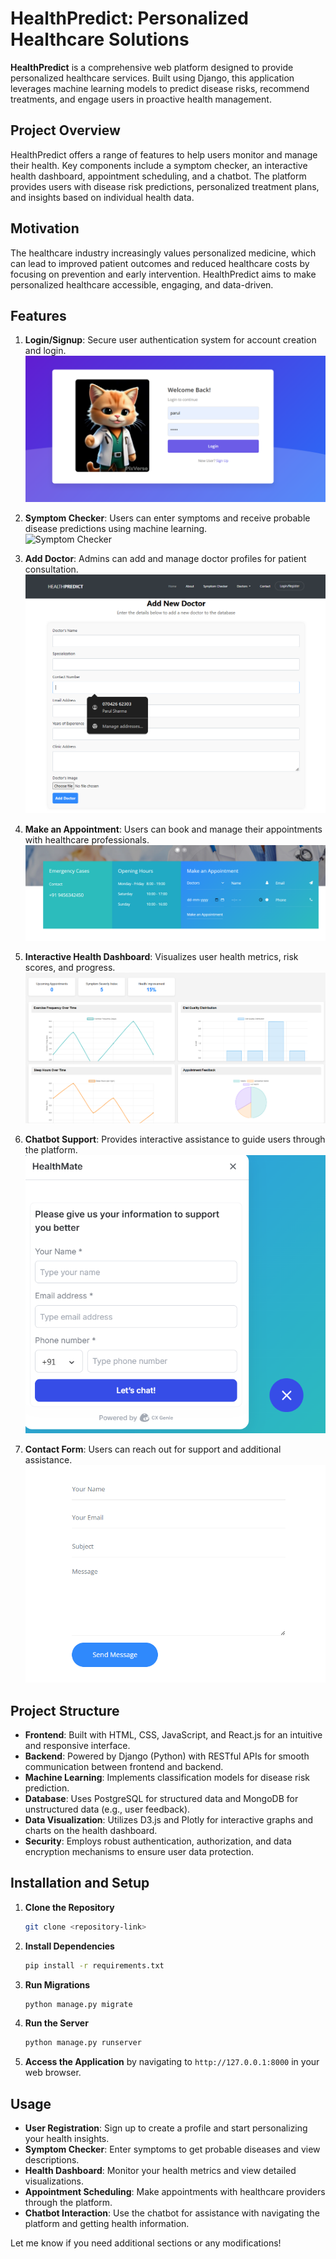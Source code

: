 # HealthPredict: Personalized Healthcare Solutions  

**HealthPredict** is a comprehensive web platform designed to provide personalized healthcare services. Built using Django, this application leverages machine learning models to predict disease risks, recommend treatments, and engage users in proactive health management.  

## Project Overview  
HealthPredict offers a range of features to help users monitor and manage their health. Key components include a symptom checker, an interactive health dashboard, appointment scheduling, and a chatbot. The platform provides users with disease risk predictions, personalized treatment plans, and insights based on individual health data.  

## Motivation  
The healthcare industry increasingly values personalized medicine, which can lead to improved patient outcomes and reduced healthcare costs by focusing on prevention and early intervention. HealthPredict aims to make personalized healthcare accessible, engaging, and data-driven.  

## Features  

1. **Login/Signup**: Secure user authentication system for account creation and login.  
   ![Login/Signup](readme_images/login.png)  

2. **Symptom Checker**: Users can enter symptoms and receive probable disease predictions using machine learning.  
   ![Symptom Checker](readme_images/Symptom_Checker.png)  

3. **Add Doctor**: Admins can add and manage doctor profiles for patient consultation.  
   ![Add Doctor](readme_images/adddoctor.png)  

4. **Make an Appointment**: Users can book and manage their appointments with healthcare professionals.  
   ![Make an Appointment](readme_images/makeApp.png)  

5. **Interactive Health Dashboard**: Visualizes user health metrics, risk scores, and progress.
   ![Chatbot](readme_images/dashboard.png)  

7. **Chatbot Support**: Provides interactive assistance to guide users through the platform.
   ![Chatbot](readme_images/chatbot.png)  

8. **Contact Form**: Users can reach out for support and additional assistance.
   ![Chatbot](readme_images/contact.png) 

## Project Structure  

- **Frontend**: Built with HTML, CSS, JavaScript, and React.js for an intuitive and responsive interface.  
- **Backend**: Powered by Django (Python) with RESTful APIs for smooth communication between frontend and backend.  
- **Machine Learning**: Implements classification models for disease risk prediction.  
- **Database**: Uses PostgreSQL for structured data and MongoDB for unstructured data (e.g., user feedback).  
- **Data Visualization**: Utilizes D3.js and Plotly for interactive graphs and charts on the health dashboard.  
- **Security**: Employs robust authentication, authorization, and data encryption mechanisms to ensure user data protection.  


## Installation and Setup
1. **Clone the Repository**
   ```bash
   git clone <repository-link>

2. **Install Dependencies**
   ```bash
   pip install -r requirements.txt

3. **Run Migrations**
   ```bash
   python manage.py migrate

4. **Run the Server**
   ```bash
   python manage.py runserver

5. **Access the Application** by navigating to `http://127.0.0.1:8000` in your web browser.

## Usage
- **User Registration**: Sign up to create a profile and start personalizing your health insights.
- **Symptom Checker**: Enter symptoms to get probable diseases and view descriptions.
- **Health Dashboard**: Monitor your health metrics and view detailed visualizations.
- **Appointment Scheduling**: Make appointments with healthcare providers through the platform.
- **Chatbot Interaction**: Use the chatbot for assistance with navigating the platform and getting health information.

Let me know if you need additional sections or any modifications!
